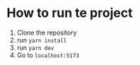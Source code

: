 # How to run te project

1. Clone the repository
2. run `yarn install`
3. run `yarn dev`
4. Go to `localhost:5173`
